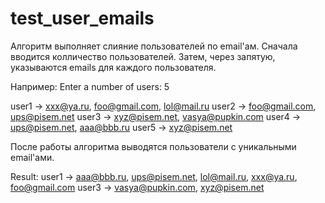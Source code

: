 # test_user_emails

Алгоритм выполняет слияние пользователей по email'ам.
Сначала вводится колличество пользователей. Затем, через запятую, указываются emails для каждого пользователя.

Например: 
Enter a number of users: 5

user1 -> xxx@ya.ru, foo@gmail.com, lol@mail.ru
user2 -> foo@gmail.com, ups@pisem.net
user3 -> xyz@pisem.net, vasya@pupkin.com
user4 -> ups@pisem.net, aaa@bbb.ru
user5 -> xyz@pisem.net

После работы алгоритма выводятся пользователи с уникальными email'ами.

Result:
user1 -> aaa@bbb.ru, ups@pisem.net, lol@mail.ru, xxx@ya.ru, foo@gmail.com
user3 -> vasya@pupkin.com, xyz@pisem.net
